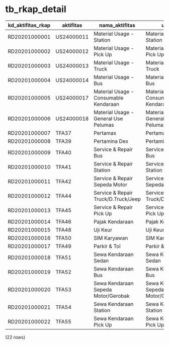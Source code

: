 tb_rkap_detail
==============

| kd_aktifitas_rkap | aktifitas  |            nama_aktifitas             |                uraian                 | nilai_aktifitas |   kd_rkap    | kd_bagian | kd_seksi |
|-------------------|------------|---------------------------------------|---------------------------------------|-----------------|--------------|-----------|----------|
| RD20201000001     | US24000011 | Material Usage - Station              | Material Usage - Station              | 35000000        | R20201000001 | BAG0001   | SIE0005  |
| RD20201000002     | US24000012 | Material Usage - Pick Up              | Material Usage - Pick Up              | 30000000        | R20201000001 | BAG0001   | SIE0005  |
| RD20201000003     | US24000013 | Material Usage - Truck                | Material Usage - Truck                | 50750000        | R20201000001 | BAG0001   | SIE0005  |
| RD20201000004     | US24000014 | Material Usage - Bus                  | Material Usage - Bus                  | 95000000        | R20201000001 | BAG0001   | SIE0005  |
| RD20201000005     | US24000017 | Material Usage - Consumable Kendaraan | Material Usage - Consumable Kendaraan | 90250000        | R20201000001 | BAG0001   | SIE0005  |
| RD20201000006     | US24000018 | Material Usage - General Use Pelumas  | Material Usage - General Use Pelumas  | 51329267        | R20201000002 | BAG0001   | SIE0005  |
| RD20201000007     | TFA37      | Pertamax                              | Pertamax                              | 2210096690      | R20201000003 | BAG0001   | SIE0004  |
| RD20201000008     | TFA39      | Pertamina Dex                         | Pertamina Dex                         | 2454004630      | R20201000003 | BAG0001   | SIE0004  |
| RD20201000009     | TFA40      | Service & Repair Bus                  | Service & Repair Bus                  | 505200000       | R20201000004 | BAG0001   | SIE0005  |
| RD20201000010     | TFA41      | Service & Repair Station              | Service & Repair Station              | 15000000        | R20201000004 | BAG0001   | SIE0005  |
| RD20201000011     | TFA42      | Service & Repair Sepeda Motor         | Service & Repair Sepeda Motor         | 15000000        | R20201000004 | BAG0001   | SIE0005  |
| RD20201000012     | TFA44      | Service & Repair Truck/D.Truck/Jeep   | Service & Repair Truck/D.Truck/Jeep   | 460000000       | R20201000004 | BAG0001   | SIE0005  |
| RD20201000013     | TFA45      | Service & Repair Pick Up              | Service & Repair Pick Up              | 112574718       | R20201000004 | BAG0001   | SIE0005  |
| RD20201000014     | TFA46      | Pajak Kendaraan                       | Pajak Kendaraan                       | 274294680       | R20201000005 | BAG0001   | SIE0004  |
| RD20201000015     | TFA48      | Uji Keur                              | Uji Keur                              | 14000000        | R20201000006 | BAG0001   | SIE0004  |
| RD20201000016     | TFA50      | SIM Karyawan                          | SIM Karyawan                          | 5216020         | R20201000006 | BAG0001   | SIE0004  |
| RD20201000017     | TFA49      | Parkir & Tol                          | Parkir & Tol                          | 216000000       | R20201000007 | BAG0001   | SIE0004  |
| RD20201000018     | TFA51      | Sewa Kendaraan Sedan                  | Sewa Kendaraan Sedan                  | 1685817975      | R20201000008 | BAG0001   | SIE0004  |
| RD20201000019     | TFA52      | Sewa Kendaraan Bus                    | Sewa Kendaraan Bus                    | 3364632733      | R20201000008 | BAG0001   | SIE0004  |
| RD20201000020     | TFA53      | Sewa Kendaraan Sepeda Motor/Gerobak   | Sewa Kendaraan Sepeda Motor/Gerobak   | 2098384653      | R20201000008 | BAG0001   | SIE0004  |
| RD20201000021     | TFA54      | Sewa Kendaraan Station                | Sewa Kendaraan Station                | 6115543624      | R20201000008 | BAG0001   | SIE0004  |
| RD20201000022     | TFA55      | Sewa Kendaraan Pick Up                | Sewa Kendaraan Pick Up                | 8516190470      | R20201000008 | BAG0001   | SIE0004  |
(22 rows)

